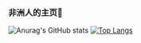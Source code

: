 ### 非洲人的主页👋
![Anurag's GitHub stats](https://github-readme-stats.vercel.app/api?username=ykz1018&show_icons=true&theme=highcontrast)
[![Top Langs](https://github-readme-stats.vercel.app/api/top-langs/?username=ykz1018)](https://github.com/anuraghazra/github-readme-stats)
